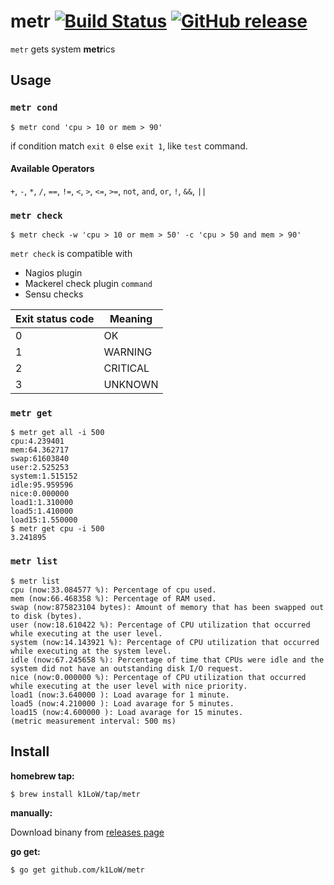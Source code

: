 # metr [![Build Status](https://travis-ci.org/k1LoW/metr.svg?branch=master)](https://travis-ci.org/k1LoW/metr) [![GitHub release](https://img.shields.io/github/release/k1LoW/metr.svg)](https://github.com/k1LoW/metr/releases)

`metr` gets system **metr**ics

## Usage

### `metr cond`

``` console
$ metr cond 'cpu > 10 or mem > 90'
```

if condition match `exit 0` else `exit 1`, like `test` command.

#### Available Operators

`+`, `-`, `*`, `/`, `==`, `!=`, `<`, `>`, `<=`, `>=`, `not`, `and`, `or`, `!`, `&&`, `||`

### `metr check`

``` console
$ metr check -w 'cpu > 10 or mem > 50' -c 'cpu > 50 and mem > 90'
```

`metr check` is compatible with

- Nagios plugin
- Mackerel check plugin `command`
- Sensu checks

| Exit status code | Meaning  |
| ---------------- | -------- |
| 0	               | OK       |
| 1                | WARNING  |
| 2                | CRITICAL |
| 3                | UNKNOWN  |

### `metr get`

``` console
$ metr get all -i 500
cpu:4.239401
mem:64.362717
swap:61603840
user:2.525253
system:1.515152
idle:95.959596
nice:0.000000
load1:1.310000
load5:1.410000
load15:1.550000
$ metr get cpu -i 500
3.241895
```

### `metr list`

``` console
$ metr list
cpu (now:33.084577 %): Percentage of cpu used.
mem (now:66.468358 %): Percentage of RAM used.
swap (now:875823104 bytes): Amount of memory that has been swapped out to disk (bytes).
user (now:18.610422 %): Percentage of CPU utilization that occurred while executing at the user level.
system (now:14.143921 %): Percentage of CPU utilization that occurred while executing at the system level.
idle (now:67.245658 %): Percentage of time that CPUs were idle and the system did not have an outstanding disk I/O request.
nice (now:0.000000 %): Percentage of CPU utilization that occurred while executing at the user level with nice priority.
load1 (now:3.640000 ): Load avarage for 1 minute.
load5 (now:4.210000 ): Load avarage for 5 minutes.
load15 (now:4.600000 ): Load avarage for 15 minutes.
(metric measurement interval: 500 ms)
```

## Install

**homebrew tap:**

```console
$ brew install k1LoW/tap/metr
```

**manually:**

Download binany from [releases page](https://github.com/k1LoW/metr/releases)

**go get:**

```console
$ go get github.com/k1LoW/metr
```
